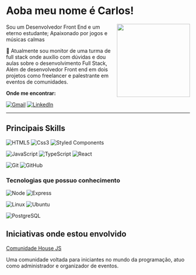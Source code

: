 
# Aoba meu nome é Carlos!

<img src="https://images-wixmp-ed30a86b8c4ca887773594c2.wixmp.com/f/b94e2f13-a4d0-4a60-bd6d-3280fc81da10/d9ew9qo-766f730f-2624-4a4f-aa1e-64be8bdf2bce.gif?token=eyJ0eXAiOiJKV1QiLCJhbGciOiJIUzI1NiJ9.eyJzdWIiOiJ1cm46YXBwOjdlMGQxODg5ODIyNjQzNzNhNWYwZDQxNWVhMGQyNmUwIiwiaXNzIjoidXJuOmFwcDo3ZTBkMTg4OTgyMjY0MzczYTVmMGQ0MTVlYTBkMjZlMCIsIm9iaiI6W1t7InBhdGgiOiJcL2ZcL2I5NGUyZjEzLWE0ZDAtNGE2MC1iZDZkLTMyODBmYzgxZGExMFwvZDlldzlxby03NjZmNzMwZi0yNjI0LTRhNGYtYWExZS02NGJlOGJkZjJiY2UuZ2lmIn1dXSwiYXVkIjpbInVybjpzZXJ2aWNlOmZpbGUuZG93bmxvYWQiXX0.BU71Uv7_5xYm5rwOAZZzx0pABhohv1EHl02UecOZlII" min-width="200px" max-width="200px" width="200px" align="right" >

Sou um Desenvolvedor Front End e um eterno estudante; Apaixonado por jogos e músicas calmas

💬 Atualmente sou monitor de uma turma de full stack onde auxílio com dúvidas e dou aulas sobre o desenvolvimento Full Stack, Além de desenvolvedor Front end em dois projetos como freelancer e palestrante em eventos de comunidades.

 <p align="center">
   <p> <strong>Onde me encontrar: </strong> </p>
   
  <a href="mailto:carlos2019cavalcante@gmail.com" title="Gmail">
  <img src="https://img.shields.io/badge/-Gmail-FF0000?style=flat-square&labelColor=FF0000&logo=gmail&logoColor=white&link=LINK-DO-SEU-GMAIL" alt="Gmail"/></a>
  <a href="https://www.linkedin.com/in/carlos-lima-26b330317" title="LinkedIn" target="_blank">
  <img src="https://img.shields.io/badge/-Linkedin-0e76a8?style=flat-square&logo=Linkedin&logoColor=white&link=LINK-DO-SEU-LINKEDIN" alt="LinkedIn"/></a>
  </a>
</p>

---
## Principais Skills

![HTML5](https://camo.githubusercontent.com/10c7a8fa2cf317cc7c4af6f13efac086a9f0ea010f0dfc746c94e5cde310b339/68747470733a2f2f696d672e736869656c64732e696f2f62616467652f48544d4c352d4533344632363f7374796c653d666f722d7468652d6261646765266c6f676f3d68746d6c35266c6f676f436f6c6f723d7768697465)
![Css3](https://camo.githubusercontent.com/001d4637c08910acf414f12a1682879a1f99867f6f9a3550f0541e7d03dd34a2/68747470733a2f2f696d672e736869656c64732e696f2f62616467652f435353332d3135373242363f7374796c653d666f722d7468652d6261646765266c6f676f3d63737333266c6f676f436f6c6f723d7768697465)
![Styled Components](https://camo.githubusercontent.com/77e61120153c26aba082030bde93c2b0f7794ea23260a1c4d2ede33c59a1fd40/68747470733a2f2f696d672e736869656c64732e696f2f62616467652f7374796c65642d2d636f6d706f6e656e74732d4442373039333f7374796c653d666f722d7468652d6261646765266c6f676f3d7374796c65642d636f6d706f6e656e7473266c6f676f436f6c6f723d7768697465)

![JavaScript](https://camo.githubusercontent.com/9bbd4c2b5f7cda139d91d34caa14392df56353ca55e19b58184610aa8b123854/68747470733a2f2f696d672e736869656c64732e696f2f62616467652f4a6176615363726970742d3332333333303f7374796c653d666f722d7468652d6261646765266c6f676f3d6a617661736372697074266c6f676f436f6c6f723d463744463145)
![TypeScript](https://camo.githubusercontent.com/8e77945348567678f7ac7879dfb294400492ed429d16392c98db21a7c00934d2/68747470733a2f2f696d672e736869656c64732e696f2f62616467652f547970655363726970742d3030374143433f7374796c653d666f722d7468652d6261646765266c6f676f3d74797065736372697074266c6f676f436f6c6f723d7768697465)
![React](https://camo.githubusercontent.com/3467eb8e0dc6bdaa8fa6e979185d371ab39c105ec7bd6a01048806b74378d24c/68747470733a2f2f696d672e736869656c64732e696f2f62616467652f52656163742d3230323332413f7374796c653d666f722d7468652d6261646765266c6f676f3d7265616374266c6f676f436f6c6f723d363144414642)

![Git](https://img.shields.io/badge/Git-F05032?style=for-the-badge&logo=git&logoColor=white
)
![GitHub](https://img.shields.io/badge/GitHub-181717?style=for-the-badge&logo=github&logoColor=white
)


### Tecnologias que possuo conhecimento
![Node](https://camo.githubusercontent.com/8d2dde0f614101199d98e4331ca4f349ea994437190dae63353a1823929e95da/68747470733a2f2f696d672e736869656c64732e696f2f62616467652f4e6f64652e6a732d3333393933333f7374796c653d666f722d7468652d6261646765266c6f676f3d6e6f6465646f746a73266c6f676f436f6c6f723d7768697465)
![Express](https://camo.githubusercontent.com/9789aea7953b74289df6760a71e717321e750032579075e89744c592f46461aa/68747470733a2f2f696d672e736869656c64732e696f2f62616467652f457870726573732e6a732d3030303030303f7374796c653d666f722d7468652d6261646765266c6f676f3d65787072657373266c6f676f436f6c6f723d7768697465)

![Linux](https://camo.githubusercontent.com/b9326effec4bc941d648d79b2e24ed7c708122671d2540c3277596dc52d640f2/68747470733a2f2f696d672e736869656c64732e696f2f62616467652f4c696e75782d4643433632343f7374796c653d666f722d7468652d6261646765266c6f676f3d6c696e7578266c6f676f436f6c6f723d626c61636b)
![Ubuntu](https://img.shields.io/badge/Ubuntu-E95420?style=for-the-badge&logo=ubuntu&logoColor=white
)

![PostgreSQL](https://img.shields.io/badge/PostgreSQL-336791?style=for-the-badge&logo=postgresql&logoColor=white)

## Iniciativas onde estou envolvido
[Comunidade House JS](https://linktr.ee/react.js.ceara](https://github.com/Comunidade-HouseJs))

Uma comunidade voltada para iniciantes no mundo da programação, atuo como administrador e organizador de eventos.

